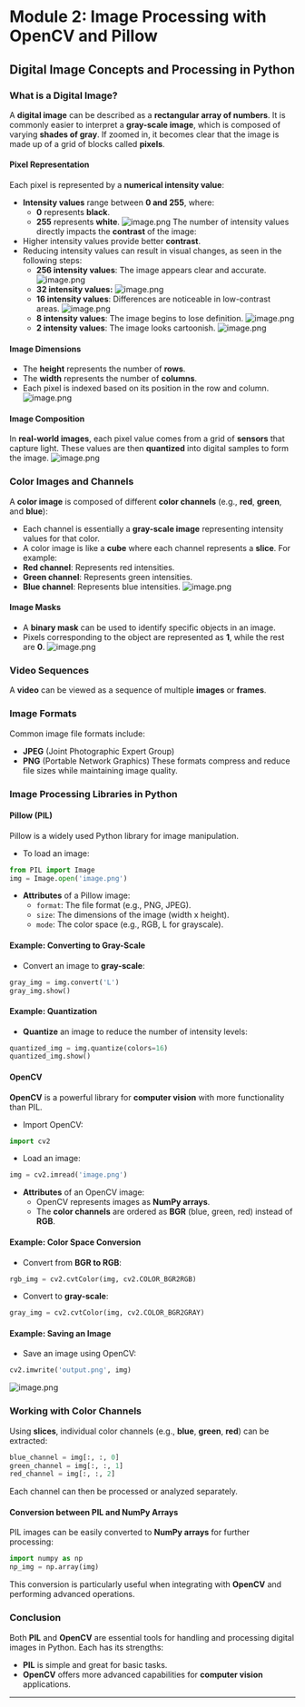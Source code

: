 

# Module 2: Image Processing with OpenCV and Pillow
## Digital Image Concepts and Processing in Python
### What is a Digital Image?
A **digital image** can be described as a **rectangular array of numbers**. It is commonly easier to interpret a **gray-scale image**, which is composed of varying **shades of gray**. If zoomed in, it becomes clear that the image is made up of a grid of blocks called **pixels**.
#### Pixel Representation
Each pixel is represented by a **numerical intensity value**:
- **Intensity values** range between **0 and 255**, where:
	- **0** represents **black**.
	- **255** represents **white**.
![image.png](https://prod-files-secure.s3.us-west-2.amazonaws.com/03e82b26-cccb-4906-bb56-adabcbdc0655/fa1bb4aa-313a-44c2-a7b3-7fa4a8432b08/image.png?X-Amz-Algorithm=AWS4-HMAC-SHA256&X-Amz-Content-Sha256=UNSIGNED-PAYLOAD&X-Amz-Credential=ASIAZI2LB466UR2SFSUL%2F20250206%2Fus-west-2%2Fs3%2Faws4_request&X-Amz-Date=20250206T221411Z&X-Amz-Expires=3600&X-Amz-Security-Token=IQoJb3JpZ2luX2VjEE0aCXVzLXdlc3QtMiJHMEUCIQCcA3LxkMkwVrnMlu9%2FkIM9n%2Btb%2BIHfZo9gGNTSxxXJDwIgeIBuTxGd98uFVK%2BPVL5S4z4t7Iiir3ZakVhtlzazu2Uq%2FwMIZhAAGgw2Mzc0MjMxODM4MDUiDCmf0biFgGpve4l9rCrcA%2FLZqNSZKwalvcH03BuRbbzqLhwZ5qlJ68DWoxBPK2RBzpMWcxqFqAy%2FFHbMXMriQnKorr20ac3vO%2FN4dUQ0c9EioxIMZIIgL20bidH9oZh2osg66qI%2BgcMZXX9fMxz32m7AFw6TWD96RDCnxKOSN9i5%2BJqmxwGhZ0qiQob%2Bldj0sQ1IaPFR4DpyK%2FH%2B1MSY3Gnc3lBPp9U0pwLlU55VRhjySPiAJT0l5UfBiA%2B07EiTclLYxmiBaEiSt9gYP%2FBG%2FMNrYbjRcsChybckdEwHfwq8Wd%2BlWQKskQ4BKJPhKVHkaHSch1GeyZSb8%2F4S%2FXAZ%2FC7%2FWMfcrrhAjY86rOuX%2FIYIsHKEsitxMRgHxE37HSrFUodQ8ahzIdhJP0k1gl0sAaO0SHXQcJX1xgxpTADmhhFCoo2AkuBm8dyfF1A8ok%2Bpxogl9SoDRo7cJhH35ZiXumglqrGlP%2B5OeW0%2Fdj2pA%2BuXjfuUNyb%2F8rAl5wlcX6AgTlm5Aag2KEcMJAWX%2BIQ8jMrWRrREtIyXch8Nh7h7YmR2Gd3TYThmZceUTvQAjlPt50GdRpdeofGmw0a%2BJCcbh1r18rw5rYeJjFjDXRys1neAogZMIpjX8gOtKv6bkAqJTtOPbUsCnw1xpB5tMM23lL0GOqUBDfDQuJGh0TntYDpl6FoPR6JRpqtfAP1frV9gGF02CzEDQ4JBmkLWxGnBzK%2Bu4caOcV%2BlWnCCqZPqz1Q1%2Fomyyz8Tbs0SB%2F84BwQWU334KKVeUJo5%2BpR22SM%2BKBVgZ8yTMvhP3uCGTir6tRPjxSE5laxBLzBLk%2BnFN1enwmI5RUUOPhqPtyAWAl8W%2ByOHr6GjiyqkuqcjKzziqNKtcZ4v2ceh3rtq&X-Amz-Signature=e1dc34479ff66cee8b643e8734679f192c5d92d9d7741fe78b8543ab6c6a47e1&X-Amz-SignedHeaders=host&x-id=GetObject)
The number of intensity values directly impacts the **contrast** of the image:
- Higher intensity values provide better **contrast**.
- Reducing intensity values can result in visual changes, as seen in the following steps:
	- **256 intensity values**: The image appears clear and accurate.
![image.png](https://prod-files-secure.s3.us-west-2.amazonaws.com/03e82b26-cccb-4906-bb56-adabcbdc0655/0de7dfb4-99dc-4b87-8932-5165b3c3b775/image.png?X-Amz-Algorithm=AWS4-HMAC-SHA256&X-Amz-Content-Sha256=UNSIGNED-PAYLOAD&X-Amz-Credential=ASIAZI2LB466VZPDSD7K%2F20250206%2Fus-west-2%2Fs3%2Faws4_request&X-Amz-Date=20250206T221412Z&X-Amz-Expires=3600&X-Amz-Security-Token=IQoJb3JpZ2luX2VjEE0aCXVzLXdlc3QtMiJHMEUCIQCVlFoS2tcPnYVLns4yb%2FSZfogflIH3S1WGLMUvgdfKZwIgazCCuIauCXgp4quetubWfF2QdJ0iymRSvo86An9PQcQq%2FwMIZhAAGgw2Mzc0MjMxODM4MDUiDJXzUW%2FuJ98bcgJoDircA1cUTTi0rOTwTCf1YFfrWJji6i1fyelgFQ1j6CifCCNPNc5pE62KIFxaTJbN0zTSDAjvSAAQqeYiuHgLhsNh%2FHnMUbMni3C8bH5K9S0NihZ8PLMTeqfs2IoiVORl5ujZ7RTvxAxywDOL3zGSgc2Dc5FG3IsiPppEHi5wU7PmGNt9xH1jgjAIaT4GkXbx82oBgRGSChllHsx5IO9ZZiRQd7d%2FBhC2QiKCzVs7eNY9RlqHI6IgLXLKzkWcG2Bsaj19y1JVs58EmMQmi4L1SvgpRMRtREj6T5Uf7YzVPALJ6QFOTGUS%2B1Fcyveq1bX3SX4F34Q36RDWMTu7DQbjzZdMMoTeGagMeQ7dp0k%2Bi69UiDcs62iLVbCOgTl%2Bp7JkGshg%2Br7mTDe5MJ138g4H8rsbVHedjjvXtGlvpWCRgoGVPq1f%2F3fTBcqe2suTlwqCoxfKTWqAMqfTCGP15B87hOLdEuQPkCeO1XMykDkzNMdjdKFZLetnm%2BFn45NyUWzagoThza07cjcQhfHdJ1bxX310K3tIvhk0wHtskUFyxNpT6Rqh6Le%2B2N8dE5KySfTNgjWgo62Lhr9J8sjkyFj7wTMbd%2BNyvgTgUKvnfjv%2B1llBwZl7svCCBVHKmPOIwUnxMLK4lL0GOqUBphygYoUsuqoSplwvDGA%2FHZ29UJw4AoLWoiX8ZSuT1Ev9Kxm%2Bw5CnbyChjnXXL5ck94OwRBV8pEOnrzyJk08S0uCUOYyrYcO1IEX0303wCxAHtmNAnIIoIubI27B6Fhm32FC5ilD9%2FZIpWNL2ZEqYEzQm5fhjfFEj1FZS%2F5nF2jjLz1WnwQ0bZ958gaiDmRuu6W%2FaRhpIsmxFseroVRdNwVMk4%2ByZ&X-Amz-Signature=f7450d3f52d2cc49f2a86064a90bda9d9527c704c5e129b1e92c490ce7322f50&X-Amz-SignedHeaders=host&x-id=GetObject)
	- **32 intensity values:**
![image.png](https://prod-files-secure.s3.us-west-2.amazonaws.com/03e82b26-cccb-4906-bb56-adabcbdc0655/7eb81f08-b190-4c5a-ba2b-2a498a15b2c4/image.png?X-Amz-Algorithm=AWS4-HMAC-SHA256&X-Amz-Content-Sha256=UNSIGNED-PAYLOAD&X-Amz-Credential=ASIAZI2LB466VZPDSD7K%2F20250206%2Fus-west-2%2Fs3%2Faws4_request&X-Amz-Date=20250206T221412Z&X-Amz-Expires=3600&X-Amz-Security-Token=IQoJb3JpZ2luX2VjEE0aCXVzLXdlc3QtMiJHMEUCIQCVlFoS2tcPnYVLns4yb%2FSZfogflIH3S1WGLMUvgdfKZwIgazCCuIauCXgp4quetubWfF2QdJ0iymRSvo86An9PQcQq%2FwMIZhAAGgw2Mzc0MjMxODM4MDUiDJXzUW%2FuJ98bcgJoDircA1cUTTi0rOTwTCf1YFfrWJji6i1fyelgFQ1j6CifCCNPNc5pE62KIFxaTJbN0zTSDAjvSAAQqeYiuHgLhsNh%2FHnMUbMni3C8bH5K9S0NihZ8PLMTeqfs2IoiVORl5ujZ7RTvxAxywDOL3zGSgc2Dc5FG3IsiPppEHi5wU7PmGNt9xH1jgjAIaT4GkXbx82oBgRGSChllHsx5IO9ZZiRQd7d%2FBhC2QiKCzVs7eNY9RlqHI6IgLXLKzkWcG2Bsaj19y1JVs58EmMQmi4L1SvgpRMRtREj6T5Uf7YzVPALJ6QFOTGUS%2B1Fcyveq1bX3SX4F34Q36RDWMTu7DQbjzZdMMoTeGagMeQ7dp0k%2Bi69UiDcs62iLVbCOgTl%2Bp7JkGshg%2Br7mTDe5MJ138g4H8rsbVHedjjvXtGlvpWCRgoGVPq1f%2F3fTBcqe2suTlwqCoxfKTWqAMqfTCGP15B87hOLdEuQPkCeO1XMykDkzNMdjdKFZLetnm%2BFn45NyUWzagoThza07cjcQhfHdJ1bxX310K3tIvhk0wHtskUFyxNpT6Rqh6Le%2B2N8dE5KySfTNgjWgo62Lhr9J8sjkyFj7wTMbd%2BNyvgTgUKvnfjv%2B1llBwZl7svCCBVHKmPOIwUnxMLK4lL0GOqUBphygYoUsuqoSplwvDGA%2FHZ29UJw4AoLWoiX8ZSuT1Ev9Kxm%2Bw5CnbyChjnXXL5ck94OwRBV8pEOnrzyJk08S0uCUOYyrYcO1IEX0303wCxAHtmNAnIIoIubI27B6Fhm32FC5ilD9%2FZIpWNL2ZEqYEzQm5fhjfFEj1FZS%2F5nF2jjLz1WnwQ0bZ958gaiDmRuu6W%2FaRhpIsmxFseroVRdNwVMk4%2ByZ&X-Amz-Signature=c119b9464ab29e15002ebd502dd2fbb8b9060ee30686a97f0a55db5b35c17e6d&X-Amz-SignedHeaders=host&x-id=GetObject)
	- **16 intensity values**: Differences are noticeable in low-contrast areas.
![image.png](https://prod-files-secure.s3.us-west-2.amazonaws.com/03e82b26-cccb-4906-bb56-adabcbdc0655/6bf56d44-9a14-4b7b-98c2-1f00b8630f0c/image.png?X-Amz-Algorithm=AWS4-HMAC-SHA256&X-Amz-Content-Sha256=UNSIGNED-PAYLOAD&X-Amz-Credential=ASIAZI2LB466VZPDSD7K%2F20250206%2Fus-west-2%2Fs3%2Faws4_request&X-Amz-Date=20250206T221412Z&X-Amz-Expires=3600&X-Amz-Security-Token=IQoJb3JpZ2luX2VjEE0aCXVzLXdlc3QtMiJHMEUCIQCVlFoS2tcPnYVLns4yb%2FSZfogflIH3S1WGLMUvgdfKZwIgazCCuIauCXgp4quetubWfF2QdJ0iymRSvo86An9PQcQq%2FwMIZhAAGgw2Mzc0MjMxODM4MDUiDJXzUW%2FuJ98bcgJoDircA1cUTTi0rOTwTCf1YFfrWJji6i1fyelgFQ1j6CifCCNPNc5pE62KIFxaTJbN0zTSDAjvSAAQqeYiuHgLhsNh%2FHnMUbMni3C8bH5K9S0NihZ8PLMTeqfs2IoiVORl5ujZ7RTvxAxywDOL3zGSgc2Dc5FG3IsiPppEHi5wU7PmGNt9xH1jgjAIaT4GkXbx82oBgRGSChllHsx5IO9ZZiRQd7d%2FBhC2QiKCzVs7eNY9RlqHI6IgLXLKzkWcG2Bsaj19y1JVs58EmMQmi4L1SvgpRMRtREj6T5Uf7YzVPALJ6QFOTGUS%2B1Fcyveq1bX3SX4F34Q36RDWMTu7DQbjzZdMMoTeGagMeQ7dp0k%2Bi69UiDcs62iLVbCOgTl%2Bp7JkGshg%2Br7mTDe5MJ138g4H8rsbVHedjjvXtGlvpWCRgoGVPq1f%2F3fTBcqe2suTlwqCoxfKTWqAMqfTCGP15B87hOLdEuQPkCeO1XMykDkzNMdjdKFZLetnm%2BFn45NyUWzagoThza07cjcQhfHdJ1bxX310K3tIvhk0wHtskUFyxNpT6Rqh6Le%2B2N8dE5KySfTNgjWgo62Lhr9J8sjkyFj7wTMbd%2BNyvgTgUKvnfjv%2B1llBwZl7svCCBVHKmPOIwUnxMLK4lL0GOqUBphygYoUsuqoSplwvDGA%2FHZ29UJw4AoLWoiX8ZSuT1Ev9Kxm%2Bw5CnbyChjnXXL5ck94OwRBV8pEOnrzyJk08S0uCUOYyrYcO1IEX0303wCxAHtmNAnIIoIubI27B6Fhm32FC5ilD9%2FZIpWNL2ZEqYEzQm5fhjfFEj1FZS%2F5nF2jjLz1WnwQ0bZ958gaiDmRuu6W%2FaRhpIsmxFseroVRdNwVMk4%2ByZ&X-Amz-Signature=d88bffa90f2a880a92a52543ed26ff793cec62e12e8de600e02bcd82ede159c0&X-Amz-SignedHeaders=host&x-id=GetObject)
	- **8 intensity values**: The image begins to lose definition.
![image.png](https://prod-files-secure.s3.us-west-2.amazonaws.com/03e82b26-cccb-4906-bb56-adabcbdc0655/cca05878-ca1a-43e0-8bec-1d146756f9ae/image.png?X-Amz-Algorithm=AWS4-HMAC-SHA256&X-Amz-Content-Sha256=UNSIGNED-PAYLOAD&X-Amz-Credential=ASIAZI2LB466VZPDSD7K%2F20250206%2Fus-west-2%2Fs3%2Faws4_request&X-Amz-Date=20250206T221412Z&X-Amz-Expires=3600&X-Amz-Security-Token=IQoJb3JpZ2luX2VjEE0aCXVzLXdlc3QtMiJHMEUCIQCVlFoS2tcPnYVLns4yb%2FSZfogflIH3S1WGLMUvgdfKZwIgazCCuIauCXgp4quetubWfF2QdJ0iymRSvo86An9PQcQq%2FwMIZhAAGgw2Mzc0MjMxODM4MDUiDJXzUW%2FuJ98bcgJoDircA1cUTTi0rOTwTCf1YFfrWJji6i1fyelgFQ1j6CifCCNPNc5pE62KIFxaTJbN0zTSDAjvSAAQqeYiuHgLhsNh%2FHnMUbMni3C8bH5K9S0NihZ8PLMTeqfs2IoiVORl5ujZ7RTvxAxywDOL3zGSgc2Dc5FG3IsiPppEHi5wU7PmGNt9xH1jgjAIaT4GkXbx82oBgRGSChllHsx5IO9ZZiRQd7d%2FBhC2QiKCzVs7eNY9RlqHI6IgLXLKzkWcG2Bsaj19y1JVs58EmMQmi4L1SvgpRMRtREj6T5Uf7YzVPALJ6QFOTGUS%2B1Fcyveq1bX3SX4F34Q36RDWMTu7DQbjzZdMMoTeGagMeQ7dp0k%2Bi69UiDcs62iLVbCOgTl%2Bp7JkGshg%2Br7mTDe5MJ138g4H8rsbVHedjjvXtGlvpWCRgoGVPq1f%2F3fTBcqe2suTlwqCoxfKTWqAMqfTCGP15B87hOLdEuQPkCeO1XMykDkzNMdjdKFZLetnm%2BFn45NyUWzagoThza07cjcQhfHdJ1bxX310K3tIvhk0wHtskUFyxNpT6Rqh6Le%2B2N8dE5KySfTNgjWgo62Lhr9J8sjkyFj7wTMbd%2BNyvgTgUKvnfjv%2B1llBwZl7svCCBVHKmPOIwUnxMLK4lL0GOqUBphygYoUsuqoSplwvDGA%2FHZ29UJw4AoLWoiX8ZSuT1Ev9Kxm%2Bw5CnbyChjnXXL5ck94OwRBV8pEOnrzyJk08S0uCUOYyrYcO1IEX0303wCxAHtmNAnIIoIubI27B6Fhm32FC5ilD9%2FZIpWNL2ZEqYEzQm5fhjfFEj1FZS%2F5nF2jjLz1WnwQ0bZ958gaiDmRuu6W%2FaRhpIsmxFseroVRdNwVMk4%2ByZ&X-Amz-Signature=777b45978b72275c11669d7cdf68075c2202be8f157a6f8eb1d0e87c5851bc75&X-Amz-SignedHeaders=host&x-id=GetObject)
	- **2 intensity values**: The image looks cartoonish.
![image.png](https://prod-files-secure.s3.us-west-2.amazonaws.com/03e82b26-cccb-4906-bb56-adabcbdc0655/12da64d7-6b97-44e0-bc2c-52b9c47ce212/image.png?X-Amz-Algorithm=AWS4-HMAC-SHA256&X-Amz-Content-Sha256=UNSIGNED-PAYLOAD&X-Amz-Credential=ASIAZI2LB466VZPDSD7K%2F20250206%2Fus-west-2%2Fs3%2Faws4_request&X-Amz-Date=20250206T221412Z&X-Amz-Expires=3600&X-Amz-Security-Token=IQoJb3JpZ2luX2VjEE0aCXVzLXdlc3QtMiJHMEUCIQCVlFoS2tcPnYVLns4yb%2FSZfogflIH3S1WGLMUvgdfKZwIgazCCuIauCXgp4quetubWfF2QdJ0iymRSvo86An9PQcQq%2FwMIZhAAGgw2Mzc0MjMxODM4MDUiDJXzUW%2FuJ98bcgJoDircA1cUTTi0rOTwTCf1YFfrWJji6i1fyelgFQ1j6CifCCNPNc5pE62KIFxaTJbN0zTSDAjvSAAQqeYiuHgLhsNh%2FHnMUbMni3C8bH5K9S0NihZ8PLMTeqfs2IoiVORl5ujZ7RTvxAxywDOL3zGSgc2Dc5FG3IsiPppEHi5wU7PmGNt9xH1jgjAIaT4GkXbx82oBgRGSChllHsx5IO9ZZiRQd7d%2FBhC2QiKCzVs7eNY9RlqHI6IgLXLKzkWcG2Bsaj19y1JVs58EmMQmi4L1SvgpRMRtREj6T5Uf7YzVPALJ6QFOTGUS%2B1Fcyveq1bX3SX4F34Q36RDWMTu7DQbjzZdMMoTeGagMeQ7dp0k%2Bi69UiDcs62iLVbCOgTl%2Bp7JkGshg%2Br7mTDe5MJ138g4H8rsbVHedjjvXtGlvpWCRgoGVPq1f%2F3fTBcqe2suTlwqCoxfKTWqAMqfTCGP15B87hOLdEuQPkCeO1XMykDkzNMdjdKFZLetnm%2BFn45NyUWzagoThza07cjcQhfHdJ1bxX310K3tIvhk0wHtskUFyxNpT6Rqh6Le%2B2N8dE5KySfTNgjWgo62Lhr9J8sjkyFj7wTMbd%2BNyvgTgUKvnfjv%2B1llBwZl7svCCBVHKmPOIwUnxMLK4lL0GOqUBphygYoUsuqoSplwvDGA%2FHZ29UJw4AoLWoiX8ZSuT1Ev9Kxm%2Bw5CnbyChjnXXL5ck94OwRBV8pEOnrzyJk08S0uCUOYyrYcO1IEX0303wCxAHtmNAnIIoIubI27B6Fhm32FC5ilD9%2FZIpWNL2ZEqYEzQm5fhjfFEj1FZS%2F5nF2jjLz1WnwQ0bZ958gaiDmRuu6W%2FaRhpIsmxFseroVRdNwVMk4%2ByZ&X-Amz-Signature=4637972c42d0b7eb8d51cdc102838a6d8c9aa71b31e22aab718dc1005fcd488f&X-Amz-SignedHeaders=host&x-id=GetObject)
#### Image Dimensions
- The **height** represents the number of **rows**.
- The **width** represents the number of **columns**.
- Each pixel is indexed based on its position in the row and column.
![image.png](https://prod-files-secure.s3.us-west-2.amazonaws.com/03e82b26-cccb-4906-bb56-adabcbdc0655/ff056335-e79e-4491-b508-30cd45b6c194/image.png?X-Amz-Algorithm=AWS4-HMAC-SHA256&X-Amz-Content-Sha256=UNSIGNED-PAYLOAD&X-Amz-Credential=ASIAZI2LB466UR2SFSUL%2F20250206%2Fus-west-2%2Fs3%2Faws4_request&X-Amz-Date=20250206T221411Z&X-Amz-Expires=3600&X-Amz-Security-Token=IQoJb3JpZ2luX2VjEE0aCXVzLXdlc3QtMiJHMEUCIQCcA3LxkMkwVrnMlu9%2FkIM9n%2Btb%2BIHfZo9gGNTSxxXJDwIgeIBuTxGd98uFVK%2BPVL5S4z4t7Iiir3ZakVhtlzazu2Uq%2FwMIZhAAGgw2Mzc0MjMxODM4MDUiDCmf0biFgGpve4l9rCrcA%2FLZqNSZKwalvcH03BuRbbzqLhwZ5qlJ68DWoxBPK2RBzpMWcxqFqAy%2FFHbMXMriQnKorr20ac3vO%2FN4dUQ0c9EioxIMZIIgL20bidH9oZh2osg66qI%2BgcMZXX9fMxz32m7AFw6TWD96RDCnxKOSN9i5%2BJqmxwGhZ0qiQob%2Bldj0sQ1IaPFR4DpyK%2FH%2B1MSY3Gnc3lBPp9U0pwLlU55VRhjySPiAJT0l5UfBiA%2B07EiTclLYxmiBaEiSt9gYP%2FBG%2FMNrYbjRcsChybckdEwHfwq8Wd%2BlWQKskQ4BKJPhKVHkaHSch1GeyZSb8%2F4S%2FXAZ%2FC7%2FWMfcrrhAjY86rOuX%2FIYIsHKEsitxMRgHxE37HSrFUodQ8ahzIdhJP0k1gl0sAaO0SHXQcJX1xgxpTADmhhFCoo2AkuBm8dyfF1A8ok%2Bpxogl9SoDRo7cJhH35ZiXumglqrGlP%2B5OeW0%2Fdj2pA%2BuXjfuUNyb%2F8rAl5wlcX6AgTlm5Aag2KEcMJAWX%2BIQ8jMrWRrREtIyXch8Nh7h7YmR2Gd3TYThmZceUTvQAjlPt50GdRpdeofGmw0a%2BJCcbh1r18rw5rYeJjFjDXRys1neAogZMIpjX8gOtKv6bkAqJTtOPbUsCnw1xpB5tMM23lL0GOqUBDfDQuJGh0TntYDpl6FoPR6JRpqtfAP1frV9gGF02CzEDQ4JBmkLWxGnBzK%2Bu4caOcV%2BlWnCCqZPqz1Q1%2Fomyyz8Tbs0SB%2F84BwQWU334KKVeUJo5%2BpR22SM%2BKBVgZ8yTMvhP3uCGTir6tRPjxSE5laxBLzBLk%2BnFN1enwmI5RUUOPhqPtyAWAl8W%2ByOHr6GjiyqkuqcjKzziqNKtcZ4v2ceh3rtq&X-Amz-Signature=76fdfc0cfae76124d4dec349fca87965d8553494c0f0f21f73e7ee6e4b842f89&X-Amz-SignedHeaders=host&x-id=GetObject)
#### Image Composition
In **real-world images**, each pixel value comes from a grid of **sensors** that capture light. These values are then **quantized** into digital samples to form the image.
![image.png](https://prod-files-secure.s3.us-west-2.amazonaws.com/03e82b26-cccb-4906-bb56-adabcbdc0655/0c721ea0-409b-4d32-b630-a00d6f170d18/image.png?X-Amz-Algorithm=AWS4-HMAC-SHA256&X-Amz-Content-Sha256=UNSIGNED-PAYLOAD&X-Amz-Credential=ASIAZI2LB466UR2SFSUL%2F20250206%2Fus-west-2%2Fs3%2Faws4_request&X-Amz-Date=20250206T221411Z&X-Amz-Expires=3600&X-Amz-Security-Token=IQoJb3JpZ2luX2VjEE0aCXVzLXdlc3QtMiJHMEUCIQCcA3LxkMkwVrnMlu9%2FkIM9n%2Btb%2BIHfZo9gGNTSxxXJDwIgeIBuTxGd98uFVK%2BPVL5S4z4t7Iiir3ZakVhtlzazu2Uq%2FwMIZhAAGgw2Mzc0MjMxODM4MDUiDCmf0biFgGpve4l9rCrcA%2FLZqNSZKwalvcH03BuRbbzqLhwZ5qlJ68DWoxBPK2RBzpMWcxqFqAy%2FFHbMXMriQnKorr20ac3vO%2FN4dUQ0c9EioxIMZIIgL20bidH9oZh2osg66qI%2BgcMZXX9fMxz32m7AFw6TWD96RDCnxKOSN9i5%2BJqmxwGhZ0qiQob%2Bldj0sQ1IaPFR4DpyK%2FH%2B1MSY3Gnc3lBPp9U0pwLlU55VRhjySPiAJT0l5UfBiA%2B07EiTclLYxmiBaEiSt9gYP%2FBG%2FMNrYbjRcsChybckdEwHfwq8Wd%2BlWQKskQ4BKJPhKVHkaHSch1GeyZSb8%2F4S%2FXAZ%2FC7%2FWMfcrrhAjY86rOuX%2FIYIsHKEsitxMRgHxE37HSrFUodQ8ahzIdhJP0k1gl0sAaO0SHXQcJX1xgxpTADmhhFCoo2AkuBm8dyfF1A8ok%2Bpxogl9SoDRo7cJhH35ZiXumglqrGlP%2B5OeW0%2Fdj2pA%2BuXjfuUNyb%2F8rAl5wlcX6AgTlm5Aag2KEcMJAWX%2BIQ8jMrWRrREtIyXch8Nh7h7YmR2Gd3TYThmZceUTvQAjlPt50GdRpdeofGmw0a%2BJCcbh1r18rw5rYeJjFjDXRys1neAogZMIpjX8gOtKv6bkAqJTtOPbUsCnw1xpB5tMM23lL0GOqUBDfDQuJGh0TntYDpl6FoPR6JRpqtfAP1frV9gGF02CzEDQ4JBmkLWxGnBzK%2Bu4caOcV%2BlWnCCqZPqz1Q1%2Fomyyz8Tbs0SB%2F84BwQWU334KKVeUJo5%2BpR22SM%2BKBVgZ8yTMvhP3uCGTir6tRPjxSE5laxBLzBLk%2BnFN1enwmI5RUUOPhqPtyAWAl8W%2ByOHr6GjiyqkuqcjKzziqNKtcZ4v2ceh3rtq&X-Amz-Signature=12089cfa667cff34c0fae65c242ceaffa898aefd5bbe1246ffd9419151647a27&X-Amz-SignedHeaders=host&x-id=GetObject)
### Color Images and Channels
A **color image** is composed of different **color channels** (e.g., **red**, **green**, and **blue**):
- Each channel is essentially a **gray-scale image** representing intensity values for that color.
- A color image is like a **cube** where each channel represents a **slice**.
For example:
- **Red channel**: Represents red intensities.
- **Green channel**: Represents green intensities.
- **Blue channel**: Represents blue intensities.
![image.png](https://prod-files-secure.s3.us-west-2.amazonaws.com/03e82b26-cccb-4906-bb56-adabcbdc0655/c0cc17c9-842f-413f-82e8-f3f44278cf74/image.png?X-Amz-Algorithm=AWS4-HMAC-SHA256&X-Amz-Content-Sha256=UNSIGNED-PAYLOAD&X-Amz-Credential=ASIAZI2LB466UR2SFSUL%2F20250206%2Fus-west-2%2Fs3%2Faws4_request&X-Amz-Date=20250206T221411Z&X-Amz-Expires=3600&X-Amz-Security-Token=IQoJb3JpZ2luX2VjEE0aCXVzLXdlc3QtMiJHMEUCIQCcA3LxkMkwVrnMlu9%2FkIM9n%2Btb%2BIHfZo9gGNTSxxXJDwIgeIBuTxGd98uFVK%2BPVL5S4z4t7Iiir3ZakVhtlzazu2Uq%2FwMIZhAAGgw2Mzc0MjMxODM4MDUiDCmf0biFgGpve4l9rCrcA%2FLZqNSZKwalvcH03BuRbbzqLhwZ5qlJ68DWoxBPK2RBzpMWcxqFqAy%2FFHbMXMriQnKorr20ac3vO%2FN4dUQ0c9EioxIMZIIgL20bidH9oZh2osg66qI%2BgcMZXX9fMxz32m7AFw6TWD96RDCnxKOSN9i5%2BJqmxwGhZ0qiQob%2Bldj0sQ1IaPFR4DpyK%2FH%2B1MSY3Gnc3lBPp9U0pwLlU55VRhjySPiAJT0l5UfBiA%2B07EiTclLYxmiBaEiSt9gYP%2FBG%2FMNrYbjRcsChybckdEwHfwq8Wd%2BlWQKskQ4BKJPhKVHkaHSch1GeyZSb8%2F4S%2FXAZ%2FC7%2FWMfcrrhAjY86rOuX%2FIYIsHKEsitxMRgHxE37HSrFUodQ8ahzIdhJP0k1gl0sAaO0SHXQcJX1xgxpTADmhhFCoo2AkuBm8dyfF1A8ok%2Bpxogl9SoDRo7cJhH35ZiXumglqrGlP%2B5OeW0%2Fdj2pA%2BuXjfuUNyb%2F8rAl5wlcX6AgTlm5Aag2KEcMJAWX%2BIQ8jMrWRrREtIyXch8Nh7h7YmR2Gd3TYThmZceUTvQAjlPt50GdRpdeofGmw0a%2BJCcbh1r18rw5rYeJjFjDXRys1neAogZMIpjX8gOtKv6bkAqJTtOPbUsCnw1xpB5tMM23lL0GOqUBDfDQuJGh0TntYDpl6FoPR6JRpqtfAP1frV9gGF02CzEDQ4JBmkLWxGnBzK%2Bu4caOcV%2BlWnCCqZPqz1Q1%2Fomyyz8Tbs0SB%2F84BwQWU334KKVeUJo5%2BpR22SM%2BKBVgZ8yTMvhP3uCGTir6tRPjxSE5laxBLzBLk%2BnFN1enwmI5RUUOPhqPtyAWAl8W%2ByOHr6GjiyqkuqcjKzziqNKtcZ4v2ceh3rtq&X-Amz-Signature=0f69c6cce065ad2650a58639e1b188500a03c2c09321e0f8caeb9cb086ca55e3&X-Amz-SignedHeaders=host&x-id=GetObject)
#### Image Masks
- A **binary mask** can be used to identify specific objects in an image.
- Pixels corresponding to the object are represented as **1**, while the rest are **0**.
![image.png](https://prod-files-secure.s3.us-west-2.amazonaws.com/03e82b26-cccb-4906-bb56-adabcbdc0655/667eab4d-d19d-4618-81d0-663b6beb002c/image.png?X-Amz-Algorithm=AWS4-HMAC-SHA256&X-Amz-Content-Sha256=UNSIGNED-PAYLOAD&X-Amz-Credential=ASIAZI2LB466UR2SFSUL%2F20250206%2Fus-west-2%2Fs3%2Faws4_request&X-Amz-Date=20250206T221411Z&X-Amz-Expires=3600&X-Amz-Security-Token=IQoJb3JpZ2luX2VjEE0aCXVzLXdlc3QtMiJHMEUCIQCcA3LxkMkwVrnMlu9%2FkIM9n%2Btb%2BIHfZo9gGNTSxxXJDwIgeIBuTxGd98uFVK%2BPVL5S4z4t7Iiir3ZakVhtlzazu2Uq%2FwMIZhAAGgw2Mzc0MjMxODM4MDUiDCmf0biFgGpve4l9rCrcA%2FLZqNSZKwalvcH03BuRbbzqLhwZ5qlJ68DWoxBPK2RBzpMWcxqFqAy%2FFHbMXMriQnKorr20ac3vO%2FN4dUQ0c9EioxIMZIIgL20bidH9oZh2osg66qI%2BgcMZXX9fMxz32m7AFw6TWD96RDCnxKOSN9i5%2BJqmxwGhZ0qiQob%2Bldj0sQ1IaPFR4DpyK%2FH%2B1MSY3Gnc3lBPp9U0pwLlU55VRhjySPiAJT0l5UfBiA%2B07EiTclLYxmiBaEiSt9gYP%2FBG%2FMNrYbjRcsChybckdEwHfwq8Wd%2BlWQKskQ4BKJPhKVHkaHSch1GeyZSb8%2F4S%2FXAZ%2FC7%2FWMfcrrhAjY86rOuX%2FIYIsHKEsitxMRgHxE37HSrFUodQ8ahzIdhJP0k1gl0sAaO0SHXQcJX1xgxpTADmhhFCoo2AkuBm8dyfF1A8ok%2Bpxogl9SoDRo7cJhH35ZiXumglqrGlP%2B5OeW0%2Fdj2pA%2BuXjfuUNyb%2F8rAl5wlcX6AgTlm5Aag2KEcMJAWX%2BIQ8jMrWRrREtIyXch8Nh7h7YmR2Gd3TYThmZceUTvQAjlPt50GdRpdeofGmw0a%2BJCcbh1r18rw5rYeJjFjDXRys1neAogZMIpjX8gOtKv6bkAqJTtOPbUsCnw1xpB5tMM23lL0GOqUBDfDQuJGh0TntYDpl6FoPR6JRpqtfAP1frV9gGF02CzEDQ4JBmkLWxGnBzK%2Bu4caOcV%2BlWnCCqZPqz1Q1%2Fomyyz8Tbs0SB%2F84BwQWU334KKVeUJo5%2BpR22SM%2BKBVgZ8yTMvhP3uCGTir6tRPjxSE5laxBLzBLk%2BnFN1enwmI5RUUOPhqPtyAWAl8W%2ByOHr6GjiyqkuqcjKzziqNKtcZ4v2ceh3rtq&X-Amz-Signature=e41f424de6ff787ce7f5061e04fa06d78d0aca41dc994cc342bcaef697b116eb&X-Amz-SignedHeaders=host&x-id=GetObject)
### Video Sequences
A **video** can be viewed as a sequence of multiple **images** or **frames**.
### Image Formats
Common image file formats include:
- **JPEG** (Joint Photographic Expert Group)
- **PNG** (Portable Network Graphics)
These formats compress and reduce file sizes while maintaining image quality.
### Image Processing Libraries in Python
#### Pillow (PIL)
Pillow is a widely used Python library for image manipulation.
- To load an image:
```python
from PIL import Image
img = Image.open('image.png')
```
- **Attributes** of a Pillow image:
	- `format`: The file format (e.g., PNG, JPEG).
	- `size`: The dimensions of the image (width x height).
	- `mode`: The color space (e.g., RGB, L for grayscale).
#### Example: Converting to Gray-Scale
- Convert an image to **gray-scale**:
```python
gray_img = img.convert('L')
gray_img.show()
```
#### Example: Quantization
- **Quantize** an image to reduce the number of intensity levels:
```python
quantized_img = img.quantize(colors=16)
quantized_img.show()
```
#### OpenCV
**OpenCV** is a powerful library for **computer vision** with more functionality than PIL.
- Import OpenCV:
```python
import cv2
```
- Load an image:
```python
img = cv2.imread('image.png')
```
- **Attributes** of an OpenCV image:
	- OpenCV represents images as **NumPy arrays**.
	- The **color channels** are ordered as **BGR** (blue, green, red) instead of **RGB**.
#### Example: Color Space Conversion
- Convert from **BGR to RGB**:
```python
rgb_img = cv2.cvtColor(img, cv2.COLOR_BGR2RGB)
```
- Convert to **gray-scale**:
```python
gray_img = cv2.cvtColor(img, cv2.COLOR_BGR2GRAY)
```
#### Example: Saving an Image
- Save an image using OpenCV:
```python
cv2.imwrite('output.png', img)
```
![image.png](https://prod-files-secure.s3.us-west-2.amazonaws.com/03e82b26-cccb-4906-bb56-adabcbdc0655/25fcc977-54ea-484c-997e-9b6bd016f347/image.png?X-Amz-Algorithm=AWS4-HMAC-SHA256&X-Amz-Content-Sha256=UNSIGNED-PAYLOAD&X-Amz-Credential=ASIAZI2LB466UR2SFSUL%2F20250206%2Fus-west-2%2Fs3%2Faws4_request&X-Amz-Date=20250206T221411Z&X-Amz-Expires=3600&X-Amz-Security-Token=IQoJb3JpZ2luX2VjEE0aCXVzLXdlc3QtMiJHMEUCIQCcA3LxkMkwVrnMlu9%2FkIM9n%2Btb%2BIHfZo9gGNTSxxXJDwIgeIBuTxGd98uFVK%2BPVL5S4z4t7Iiir3ZakVhtlzazu2Uq%2FwMIZhAAGgw2Mzc0MjMxODM4MDUiDCmf0biFgGpve4l9rCrcA%2FLZqNSZKwalvcH03BuRbbzqLhwZ5qlJ68DWoxBPK2RBzpMWcxqFqAy%2FFHbMXMriQnKorr20ac3vO%2FN4dUQ0c9EioxIMZIIgL20bidH9oZh2osg66qI%2BgcMZXX9fMxz32m7AFw6TWD96RDCnxKOSN9i5%2BJqmxwGhZ0qiQob%2Bldj0sQ1IaPFR4DpyK%2FH%2B1MSY3Gnc3lBPp9U0pwLlU55VRhjySPiAJT0l5UfBiA%2B07EiTclLYxmiBaEiSt9gYP%2FBG%2FMNrYbjRcsChybckdEwHfwq8Wd%2BlWQKskQ4BKJPhKVHkaHSch1GeyZSb8%2F4S%2FXAZ%2FC7%2FWMfcrrhAjY86rOuX%2FIYIsHKEsitxMRgHxE37HSrFUodQ8ahzIdhJP0k1gl0sAaO0SHXQcJX1xgxpTADmhhFCoo2AkuBm8dyfF1A8ok%2Bpxogl9SoDRo7cJhH35ZiXumglqrGlP%2B5OeW0%2Fdj2pA%2BuXjfuUNyb%2F8rAl5wlcX6AgTlm5Aag2KEcMJAWX%2BIQ8jMrWRrREtIyXch8Nh7h7YmR2Gd3TYThmZceUTvQAjlPt50GdRpdeofGmw0a%2BJCcbh1r18rw5rYeJjFjDXRys1neAogZMIpjX8gOtKv6bkAqJTtOPbUsCnw1xpB5tMM23lL0GOqUBDfDQuJGh0TntYDpl6FoPR6JRpqtfAP1frV9gGF02CzEDQ4JBmkLWxGnBzK%2Bu4caOcV%2BlWnCCqZPqz1Q1%2Fomyyz8Tbs0SB%2F84BwQWU334KKVeUJo5%2BpR22SM%2BKBVgZ8yTMvhP3uCGTir6tRPjxSE5laxBLzBLk%2BnFN1enwmI5RUUOPhqPtyAWAl8W%2ByOHr6GjiyqkuqcjKzziqNKtcZ4v2ceh3rtq&X-Amz-Signature=202e3919de937525ffdb71d40144d1e59a079e4dfde33317f5f89c2688fe3ae9&X-Amz-SignedHeaders=host&x-id=GetObject)
### Working with Color Channels
Using **slices**, individual color channels (e.g., **blue**, **green**, **red**) can be extracted:
```python
blue_channel = img[:, :, 0]
green_channel = img[:, :, 1]
red_channel = img[:, :, 2]
```
Each channel can then be processed or analyzed separately.
#### Conversion between PIL and NumPy Arrays
PIL images can be easily converted to **NumPy arrays** for further processing:
```python
import numpy as np
np_img = np.array(img)
```
This conversion is particularly useful when integrating with **OpenCV** and performing advanced operations.
### Conclusion
Both **PIL** and **OpenCV** are essential tools for handling and processing digital images in Python. Each has its strengths:
- **PIL** is simple and great for basic tasks.
- **OpenCV** offers more advanced capabilities for **computer vision** applications.
___


